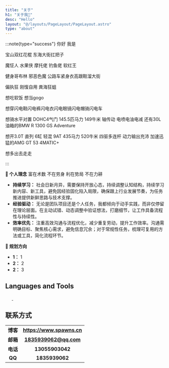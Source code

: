 ```yaml
---
title: "关于"
h1: "关于我👋"
desc: "Hello"
layout: "@/layouts/PageLayout/PageLayout.astro"
type: "about"
---
```


:::note{type="success"}
你好 我是

宝山双红花棍 东海大街扛把子 

魔怔人 水果侠 摩托佬 钓鱼佬 软红王 

健身哥布林 邪恶色魔 公路车紧身衣高跟鞋溜大街 

偏执狂 刚愎自用 粪海狂蛆

想吃软饭 想当gogo 

想穿闪电鞋闪电裤闪电衣闪电眼镜闪电帽骑闪电车

想骑水平对置 DOHC4气门 145.5匹马力 149牛米 轴传动 电喷电油电减 还有30L油箱的BMW R 1300 GS Adventure

想开3.0T 直列 6缸 轻混 9AT 435马力 520牛米 四驱多连杆 动力输出充沛 加速迅猛的AMG GT 53 4MATIC+

想多出去走走 

:::



**🚀 个人理念**
富在术数 不在劳身 利在势局 不在力耕

- **持续学习：** 社会日新月异，需要保持开放心态，持续调整认知结构，持续学习新内容、新工具，避免因经验固化陷入局限，确保跟上行业发展节奏，为任务推进提供新鲜思路与技术支撑。
- **经验驱动：** 无论是团队项目还是个人任务，我都倾向于动手实践，而非仅停留在理论层面。在主动试错、动态调整中验证想法，打磨细节，让工作具备流程性与持续性。
- **效率优先：** 注重高效沟通与流程优化，减少重复劳动，提升工作效率。沟通需明确目标、聚焦核心需求，避免信息冗余；对于常规性任务，梳理可复用的方法或工具，简化流程环节。

**🎯 规划方向**

- **1：** 1
- **2：** 2
- **2：** 3

## Languages and Tools

<div class="language-tool">
  <a href="https://www.w3.org/html/" target="_blank" rel="noopener nofollow"><Image width="1" height="1" src="/assets/images/lazy-loading.webp" data-vh-lz-src="https://img.shields.io/badge/HTML5-E34F26?style=for-the-badge&logo=html5&logoColor=white" alt="HTML5" /></a>
  <a href="https://nodejs.org" target="_blank" rel="noopener nofollow"><Image width="1" height="1" src="/assets/images/lazy-loading.webp" data-vh-lz-src="https://img.shields.io/badge/Node.js-339933?style=for-the-badge&logo=node.js&logoColor=white" alt="Node.js" /></a>
  <a href="https://www.php.net/" target="_blank" rel="noopener nofollow"><Image width="1" height="1" src="/assets/images/lazy-loading.webp" data-vh-lz-src="https://img.shields.io/badge/php-3776AB?style=for-the-badge&logo=php&logoColor=white" alt="PHP" /></a>
  <a href="https://www.python.org" target="_blank" rel="noopener nofollow"><Image width="1" height="1" src="/assets/images/lazy-loading.webp" data-vh-lz-src="https://img.shields.io/badge/Python-3776AB?style=for-the-badge&logo=python&logoColor=white" alt="Python" /></a>
  <a href="https://git-scm.com/" target="_blank" rel="noopener nofollow"><Image width="1" height="1" src="/assets/images/lazy-loading.webp" data-vh-lz-src="https://img.shields.io/badge/Git-F05032?style=for-the-badge&logo=git&logoColor=white" alt="Git" /> </a>
  <a href="https://www.linux.org/" target="_blank" rel="noopener nofollow"><Image width="1" height="1" src="/assets/images/lazy-loading.webp" data-vh-lz-src="https://img.shields.io/badge/Linux-FCC624?style=for-the-badge&logo=linux&logoColor=black" alt="Linux" /></a>
  <a href="https://www.nginx.com" target="_blank" rel="noopener nofollow"><Image width="1" height="1" src="/assets/images/lazy-loading.webp" data-vh-lz-src="https://img.shields.io/badge/Nginx-009639?style=for-the-badge&logo=nginx&logoColor=white" alt="Nginx" /></a>
  <a href="https://www.docker.com/" target="_blank" rel="noopener nofollow"><Image width="1" height="1" src="/assets/images/lazy-loading.webp" data-vh-lz-src="https://img.shields.io/badge/Docker-2496ED?style=for-the-badge&logo=docker&logoColor=white" alt="Docker" /></a>
  <a href="https://vuejs.org/" target="_blank" rel="noopener nofollow"><Image width="1" height="1" src="/assets/images/lazy-loading.webp" data-vh-lz-src="https://img.shields.io/badge/Vue.js-4FC08D?style=for-the-badge&logo=vue.js&logoColor=white" alt="Vue.js" /></a>
  <a href="https://vitejs.dev/" target="_blank" rel="noopener nofollow"><Image width="1" height="1" src="/assets/images/lazy-loading.webp" data-vh-lz-src="https://img.shields.io/badge/Vite-646CFF?style=for-the-badge&logo=vite&logoColor=white" alt="Vite" /></a>
  <a href="https://webpack.js.org" target="_blank" rel="noopener nofollow"><Image width="1" height="1" src="/assets/images/lazy-loading.webp" data-vh-lz-src="https://img.shields.io/badge/Webpack-8DD6F9?style=for-the-badge&logo=webpack&logoColor=black" alt="Webpack" /></a>
  <a href="https://www.electronjs.org" target="_blank" rel="noopener nofollow"><Image width="1" height="1" src="/assets/images/lazy-loading.webp" data-vh-lz-src="https://img.shields.io/badge/Electron-47848F?style=for-the-badge&logo=electron&logoColor=white" alt="Electron" /></a>
  <a href="https://expressjs.com" target="_blank" rel="noopener nofollow"><Image width="1" height="1" src="/assets/images/lazy-loading.webp" data-vh-lz-src="https://img.shields.io/badge/Express-000000?style=for-the-badge&logo=express&logoColor=white" alt="Express" /></a>
  <a href="https://tailwindcss.com/" target="_blank" rel="noopener nofollow"><Image width="1" height="1" src="/assets/images/lazy-loading.webp" data-vh-lz-src="https://img.shields.io/badge/Tailwind_CSS-38B2AC?style=for-the-badge&logo=tailwind-css&logoColor=white" alt="Tailwind CSS" /></a>
  <a href="https://developer.mozilla.org/en-US/docs/Web/JavaScript" target="_blank" rel="noopener nofollow"><Image width="1" height="1" src="/assets/images/lazy-loading.webp" data-vh-lz-src="https://img.shields.io/badge/JavaScript-F7DF1E?style=for-the-badge&logo=javascript&logoColor=black" alt="JavaScript" /></a>
  <a href="https://www.sqlite.org/" target="_blank" rel="noopener nofollow"><Image width="1" height="1" src="/assets/images/lazy-loading.webp" data-vh-lz-src="https://img.shields.io/badge/SQLite-003B57?style=for-the-badge&logo=sqlite&logoColor=white" alt="SQLite" /></a>
  <a href="https://code.visualstudio.com/" target="_blank" rel="noopener nofollow"><Image width="1" height="1" src="/assets/images/lazy-loading.webp" data-vh-lz-src="https://img.shields.io/badge/VS_Code-007ACC?style=for-the-badge&logo=visual-studio-code&logoColor=white" alt="VS Code" /></a>
</div>

## 联系方式

|                     |                                   |
| :-----------------: | :-------------------------------: |
|   **博客**          |    **<https://www.spawns.cn>**     |
| **邮箱**            |    **1835939062@qq.com**           |
|  **电话**           |    **13055903042**                 |
|  **QQ**             |    **1835939062**                  |

